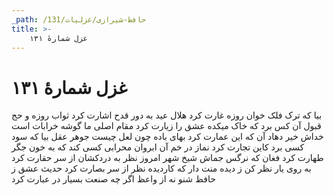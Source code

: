 ```yaml
---
_path: /حافظ-شیرازی/غزلیات/131
title: >-
    غزل شمارهٔ ۱۳۱
---
```

# غزل شمارهٔ ۱۳۱

بیا که ترک فلک خوان روزه غارت کرد
هلال عید به دور قدح اشارت کرد
ثواب روزه و حج قبول آن کس برد
که خاک میکده عشق را زیارت کرد
مقام اصلی ما گوشه خرابات است
خداش خیر دهاد آن که این عمارت کرد
بهای باده چون لعل چیست جوهر عقل
بیا که سود کسی برد کاین تجارت کرد
نماز در خم آن ابروان محرابی
کسی کند که به خون جگر طهارت کرد
فغان که نرگس جماش شیخ شهر امروز
نظر به دردکشان از سر حقارت کرد
به روی یار نظر کن ز دیده منت دار
که کاردیده نظر از سر بصارت کرد
حدیث عشق ز حافظ شنو نه از واعظ
اگر چه صنعت بسیار در عبارت کرد
